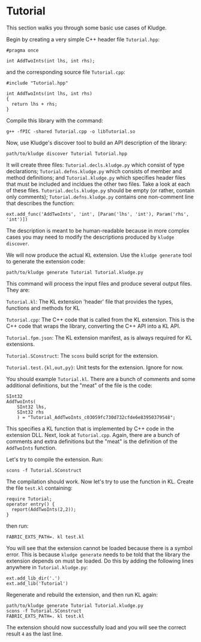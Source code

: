 # Tutorial

This section walks you through some basic use cases of Kludge.

Begin by creating a very simple C++ header file `Tutorial.hpp`:

```
#pragma once

int AddTwoInts(int lhs, int rhs);
```

and the corresponding source file `Tutorial.cpp`:

```
#include "Tutorial.hpp"

int AddTwoInts(int lhs, int rhs)
{
  return lhs + rhs;
}
```

Compile this library with the command:

```
g++ -fPIC -shared Tutorial.cpp -o libTutorial.so
```

Now, use Kludge's discover tool to build an API description of the library:

```
path/to/kludge discover Tutorial Tutorial.hpp
```

It will create three files: `Tutorial.decls.kludge.py` which consist of type declarations; `Tutorial.defns.kludge.py` which consists of member and method definitions; and `Tutorial.kludge.py` which specifies header files that must be included and incldues the other two files.  Take a look at each of these files.  `Tutorial.decls.kludge.py` should be empty (or rather, contain only comments); `Tutorial.defns.kludge.py` contains one non-comment line that describes the function:

```
ext.add_func('AddTwoInts', 'int', [Param('lhs', 'int'), Param('rhs', 'int')])
```

The description is meant to be human-readable because in more complex cases you may need to modify the descriptions produced by `kludge discover`.

We will now produce the actual KL extension.  Use the `kludge generate` tool to generate the extension code:

```
path/to/kludge generate Tutorial Tutorial.kludge.py
```

This command will process the input files and produce several output files. They are:

`Tutorial.kl`:
  The KL extension 'header' file that provides the types, functions and methods for KL

`Tutorial.cpp`:
  The C++ code that is called from the KL extension.  This is the C++ code that wraps the library, converting the C++ API into a KL API.

`Tutorial.fpm.json`:
  The KL extension manifest, as is always required for KL extensions.

`Tutorial.SConstruct`:
  The `scons` build script for the extension.

`Tutorial.test.{kl,out,py}`:
  Unit tests for the extension.  Ignore for now.

You should example `Tutorial.kl`.  There are a bunch of comments and some additional definitions, but the "meat" of the file is the code:

```
SInt32
AddTwoInts(
    SInt32 lhs,
    SInt32 rhs
    ) = "Tutorial_AddTwoInts_c03059fc730d732cfde6e83950379548";
```

This specifies a KL function that is implemented by C++ code in the extension DLL.  Next, look at `Tutorial.cpp`.  Again, there are a bunch of comments and extra definitions but the "meat" is the definition of the `AddTwoInts` function.

Let's try to compile the extension.  Run:

```
scons -f Tutorial.SConstruct
```

The compilation should work.  Now let's try to use the function in KL.  Create the file `test.kl` containing:

```
require Tutorial;
operator entry() {
  report(AddTwoInts(2,2));
}
```

then run:

```
FABRIC_EXTS_PATH=. kl test.kl
```

You will see that the extension cannot be loaded because there is a symbol error.  This is because `kludge generate` needs to be told that the library the extension depends on must be loaded.  Do this by adding the following lines anywhere in `Tutorial.kludge.py`:

```
ext.add_lib_dir('.')
ext.add_lib('Tutorial')
```

Regenerate and rebuild the extension, and then run KL again:

```
path/to/kludge generate Tutorial Tutorial.kludge.py
scons -f Tutorial.SConstruct
FABRIC_EXTS_PATH=. kl test.kl
```

The extension should now successfully load and you will see the correct result `4` as the last line.

